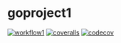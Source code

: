 # goproject1

[![workflow1](https://github.com/kuoss/goproject1/actions/workflows/workflow1.yml/badge.svg)](https://github.com/kuoss/goproject1/actions)
[![coveralls](https://coveralls.io/repos/github/kuoss/goproject1/badge.svg?branch=main)](https://coveralls.io/github/kuoss/goproject1?branch=main)
[![codecov](https://codecov.io/gh/kuoss/goproject1/branch/master/graph/badge.svg)](https://codecov.io/gh/kuoss/goproject1)
